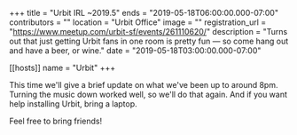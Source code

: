 +++
title = "Urbit IRL ~2019.5"
ends = "2019-05-18T06:00:00.000-07:00"
contributors = ""
location = "Urbit Office"
image = ""
registration_url = "https://www.meetup.com/urbit-sf/events/261110620/"
description = "Turns out that just getting Urbit fans in one room is pretty fun — so come hang out and have a beer, or wine."
date = "2019-05-18T03:00:00.000-07:00"

[[hosts]]
name = "Urbit"
+++

This time we'll give a brief update on what we've been up to around 8pm. Turning the music down worked well, so we'll do that again. And if you want help installing Urbit, bring a laptop.

Feel free to bring friends!
